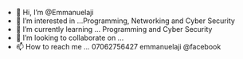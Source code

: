 - 👋 Hi, I’m @Emmanuelaji
- 👀 I’m interested in ...Programming, Networking and Cyber Security
- 🌱 I’m currently learning ... Programming and Cyber Security
- 💞️ I’m looking to collaborate on ...
- 📫 How to reach me ... 07062756427 emmanuelaji @facebook

<!---
Emmanuelaji/Emmanuelaji is a ✨ special ✨ repository because its `README.md` (this file) appears on your GitHub profile.
You can click the Preview link to take a look at your changes.
--->
